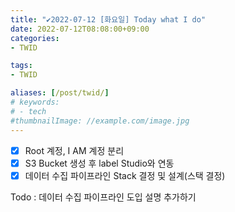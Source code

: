 ```yaml
---
title: "✔2022-07-12 [화요일] Today what I do"
date: 2022-07-12T08:08:00+09:00
categories:
- TWID

tags:
- TWID

aliases: [/post/twid/]
# keywords:
# - tech
#thumbnailImage: //example.com/image.jpg
---
```

<!--more-->

- [x] Root 계정, I AM 계정 분리
- [x] S3 Bucket 생성 후 label Studio와 연동
- [x] 데이터 수집 파이프라인 Stack 결정 및 설계(스택 결정)

Todo : 데이터 수집 파이프라인 도입 설명 추가하기 